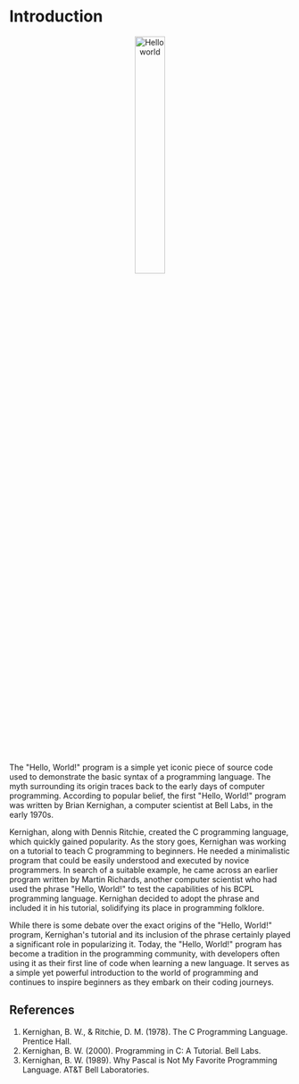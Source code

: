 # Introduction

<p align="center" width="100%">
    <img width="33%" alt="Hello world" src="{{path_assets_images}}/hello_world.jpg">
</p>

The "Hello, World!" program is a simple yet iconic piece of source code used to demonstrate the basic syntax of a programming language. The myth surrounding its origin traces back to the early days of computer programming. According to popular belief, the first "Hello, World!" program was written by Brian Kernighan, a computer scientist at Bell Labs, in the early 1970s.

Kernighan, along with Dennis Ritchie, created the C programming language, which quickly gained popularity. As the story goes, Kernighan was working on a tutorial to teach C programming to beginners. He needed a minimalistic program that could be easily understood and executed by novice programmers. In search of a suitable example, he came across an earlier program written by Martin Richards, another computer scientist who had used the phrase "Hello, World!" to test the capabilities of his BCPL programming language. Kernighan decided to adopt the phrase and included it in his tutorial, solidifying its place in programming folklore.

While there is some debate over the exact origins of the "Hello, World!" program, Kernighan's tutorial and its inclusion of the phrase certainly played a significant role in popularizing it. Today, the "Hello, World!" program has become a tradition in the programming community, with developers often using it as their first line of code when learning a new language. It serves as a simple yet powerful introduction to the world of programming and continues to inspire beginners as they embark on their coding journeys.

## References

1. Kernighan, B. W., & Ritchie, D. M. (1978). The C Programming Language. Prentice Hall.
1. Kernighan, B. W. (2000). Programming in C: A Tutorial. Bell Labs.
1. Kernighan, B. W. (1989). Why Pascal is Not My Favorite Programming Language. AT&T Bell Laboratories.